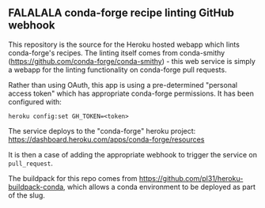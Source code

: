 FALALALA
conda-forge recipe linting GitHub webhook
-----------------------------------------

This repository is the source for the Heroku hosted webapp which lints conda-forge's recipes.
The linting itself comes from conda-smithy (https://github.com/conda-forge/conda-smithy) - this web
service is simply a webapp for the linting functionality on conda-forge pull requests.

Rather than using OAuth, this app is using a pre-determined "personal access token" which has
appropriate conda-forge permissions. It has been configured with:

    heroku config:set GH_TOKEN=<token>

The service deploys to the "conda-forge" heroku project: https://dashboard.heroku.com/apps/conda-forge/resources

It is then a case of adding the appropriate webhook to trigger the service on ``pull_request``.

The buildpack for this repo comes from https://github.com/pl31/heroku-buildpack-conda, which allows a conda
environment to be deployed as part of the slug.
